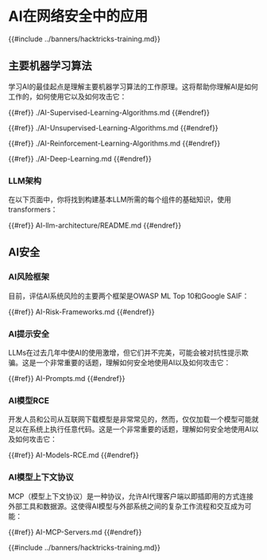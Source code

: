 # AI在网络安全中的应用

{{#include ../banners/hacktricks-training.md}}

## 主要机器学习算法

学习AI的最佳起点是理解主要机器学习算法的工作原理。这将帮助你理解AI是如何工作的，如何使用它以及如何攻击它：

{{#ref}}
./AI-Supervised-Learning-Algorithms.md
{{#endref}}

{{#ref}}
./AI-Unsupervised-Learning-Algorithms.md
{{#endref}}

{{#ref}}
./AI-Reinforcement-Learning-Algorithms.md
{{#endref}}

{{#ref}}
./AI-Deep-Learning.md
{{#endref}}

### LLM架构

在以下页面中，你将找到构建基本LLM所需的每个组件的基础知识，使用transformers：

{{#ref}}
AI-llm-architecture/README.md
{{#endref}}

## AI安全

### AI风险框架

目前，评估AI系统风险的主要两个框架是OWASP ML Top 10和Google SAIF：

{{#ref}}
AI-Risk-Frameworks.md
{{#endref}}

### AI提示安全

LLMs在过去几年中使AI的使用激增，但它们并不完美，可能会被对抗性提示欺骗。这是一个非常重要的话题，理解如何安全地使用AI以及如何攻击它：

{{#ref}}
AI-Prompts.md
{{#endref}}

### AI模型RCE

开发人员和公司从互联网下载模型是非常常见的，然而，仅仅加载一个模型可能就足以在系统上执行任意代码。这是一个非常重要的话题，理解如何安全地使用AI以及如何攻击它：

{{#ref}}
AI-Models-RCE.md
{{#endref}}

### AI模型上下文协议

MCP（模型上下文协议）是一种协议，允许AI代理客户端以即插即用的方式连接外部工具和数据源。这使得AI模型与外部系统之间的复杂工作流程和交互成为可能：

{{#ref}}
AI-MCP-Servers.md
{{#endref}}

{{#include ../banners/hacktricks-training.md}}
